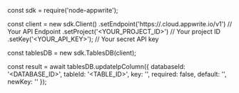 const sdk = require('node-appwrite');

const client = new sdk.Client()
    .setEndpoint('https://<REGION>.cloud.appwrite.io/v1') // Your API Endpoint
    .setProject('<YOUR_PROJECT_ID>') // Your project ID
    .setKey('<YOUR_API_KEY>'); // Your secret API key

const tablesDB = new sdk.TablesDB(client);

const result = await tablesDB.updateIpColumn({
    databaseId: '<DATABASE_ID>',
    tableId: '<TABLE_ID>',
    key: '',
    required: false,
    default: '',
    newKey: ''
});
